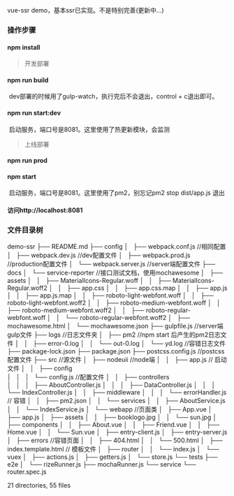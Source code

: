 vue-ssr demo，基本ssr已实现。不是特别完善(更新中...)

### 操作步骤

#### npm install



> 开发部署

#### npm run build

​	dev部署的时候用了gulp-watch，执行完后不会退出，control + c退出即可。

#### npm run start:dev

​	启动服务，端口号是8081。这里使用了热更新模块，会监测



> 上线部署

#### npm run prod

#### npm start

​	启动服务，端口号是8081。这里使用了pm2，别忘记pm2 stop dist/app.js 退出



#### 访问http://localhost:8081



### 文件目录树

demo-ssr
├── README.md
├── config
│   ├── webpack.conf.js     //相同配置
│   ├── webpack.dev.js      //dev配置文件
│   ├── webpack.prod.js     //production配置文件
│   └── webpack.server.js   //server端配置文件
├── docs
│   └── service-reporter    //接口测试文档，使用mochawesome
│       ├── assets
│       │   ├── MaterialIcons-Regular.woff
│       │   ├── MaterialIcons-Regular.woff2
│       │   ├── app.css
│       │   ├── app.css.map
│       │   ├── app.js
│       │   ├── app.js.map
│       │   ├── roboto-light-webfont.woff
│       │   ├── roboto-light-webfont.woff2
│       │   ├── roboto-medium-webfont.woff
│       │   ├── roboto-medium-webfont.woff2
│       │   ├── roboto-regular-webfont.woff
│       │   └── roboto-regular-webfont.woff2
│       ├── mochawesome.html
│       └── mochawesome.json
├── gulpfile.js     //server端gulp文件
├── logs    //日志文件夹
│   ├── pm2     //npm start 后产生的pm2日志文件
│   │   ├── error-0.log
│   │   └── out-0.log
│   └── yd.log  //容错日志文件
├── package-lock.json
├── package.json
├── postcss.config.js   //postcss配置文件
├── src //源文件
│   ├── nodeuii     //node端
│   │   ├── app.js      // 启动文件
│   │   ├── config      
│   │   │   └── config.js       //配置文件
│   │   ├── controllers     
│   │   │   ├── AboutController.js
│   │   │   ├── DataController.js
│   │   │   └── IndexController.js
│   │   ├── middleware 
│   │   │   └── errorHandler.js     // 容错
│   │   ├── pm2.json
│   │   └── services
│   │       ├── AboutService.js
│   │       └── IndexService.js
│   └── webapp     //页面类
│       ├── App.vue
│       ├── app.js
│       ├── assets
│       │   ├── booklogo.jpg
│       │   └── sun.jpg
│       ├── components
│       │   ├── About.vue
│       │   ├── Friend.vue
│       │   ├── Home.vue
│       │   └── Sun.vue
│       ├── entry-client.js
│       ├── entry-server.js
│       ├── errors      //容错页面
│       │   ├── 404.html
│       │   └── 500.html
│       ├── index.template.html    // 模板文件
│       ├── router
│       │   └── index.js
│       └── vuex
│           ├── actions.js
│           ├── getters.js
│           └── store.js
└── tests
    ├── e2e
    │   └── rizeRunner.js
    ├── mochaRunner.js
    └── service
        └── router.spec.js

21 directories, 55 files
